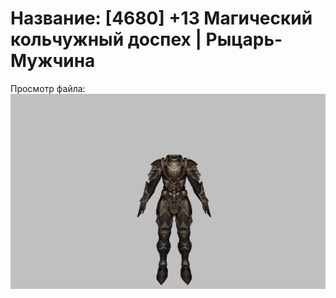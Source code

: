 # Название: [4680] +13 Магический кольчужный доспех | Рыцарь-Мужчина

Просмотр файла:
![p000006.png](p000006.png)